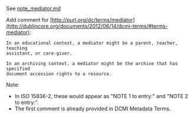 See [note_mediator.md](../blob/master/proposals/2018_iso-related/note_mediator.md)

Add comment for [http://purl.org/dc/terms/mediator](http://dublincore.org/documents/2012/06/14/dcmi-terms/#terms-mediator):
    
    In an educational context, a mediator might be a parent, teacher, teaching
    assistant, or care-giver.

    In an archiving context, a mediator might be the archive that has specified
    document accession rights to a resource.  

Note:
* In ISO 15836-2, these would appear as "NOTE 1 to entry:" and "NOTE 2 to entry:".
* The first comment is already provided in DCMI Metadata Terms.
